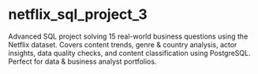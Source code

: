 # netflix_sql_project_3
Advanced SQL project solving 15 real-world business questions using the Netflix dataset. Covers content trends, genre &amp; country analysis, actor insights, data quality checks, and content classification using PostgreSQL. Perfect for data &amp; business analyst portfolios.

